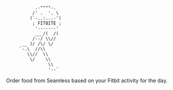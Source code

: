 ```
           .-""""-.
          /' .  '. \
         (`-..:...-')
          ; FITBITE ;
           '-------'
           ___/(  /(
          /--/ \\//
      __ )/ /\/ \/
     `-.\  //\\
        \\//  \\
         \/    \\
                \\
                '--`
```
Order food from Seamless based on your Fitbit activity for the day.
